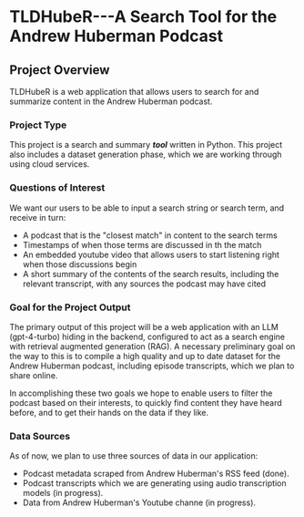 # TLDHubeR---A Search Tool for the Andrew Huberman Podcast

## Project Overview

TLDHubeR is a web application that allows users to search for and summarize content in the Andrew Huberman podcast.

### Project Type

This project is a search and summary ***tool*** written in Python. This project also includes a dataset generation phase, which we are working through using cloud services.

### Questions of Interest

We want our users to be able to input a search string or search term, and receive in turn:
- A podcast that is the "closest match" in content to the search terms
- Timestamps of when those terms are discussed in th the match
- An embedded youtube video that allows users to start listening right when those discussions begin
- A short summary of the contents of the search results, including the relevant transcript, with any sources the podcast may have cited

### Goal for the Project Output

The primary output of this project will be a web application with an LLM (gpt-4-turbo) hiding in the backend, configured to act as a search engine with retrieval augmented generation (RAG). A necessary preliminary goal on the way to this is to compile a high quality and up to date dataset for the Andrew Huberman podcast, including episode transcripts, which we plan to share online.

In accomplishing these two goals we hope to enable users to filter the podcast based on their interests, to quickly find content they have heard before, and to get their hands on the data if they like.

### Data Sources
As of now, we plan to use three sources of data in our application:
- Podcast metadata scraped from Andrew Huberman's RSS feed (done).
- Podcast transcripts which we are generating using audio transcription models (in progress).
- Data from Andrew Huberman's Youtube channe (in progress).
